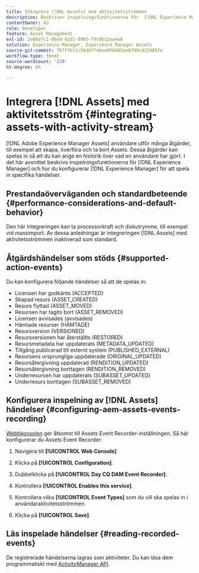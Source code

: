 ```yaml
---
title: Integrera [!DNL Assets] med aktivitetsströmmen
description: Beskriver inspelningsfunktionerna för  [!DNL Experience Manager]  och hur du konfigurerar det för att spela in specifika händelser.
contentOwner: AG
role: Developer
feature: Asset Management
exl-id: 2a08a7c1-8be9-42d1-9983-f9c8b12ea4e8
solution: Experience Manager, Experience Manager Assets
source-git-commit: 76fffb11c56dbf7ebee9f6805ae0799cd32985fe
workflow-type: tm+mt
source-wordcount: '229'
ht-degree: 0%

---
```


# Integrera [!DNL Assets] med aktivitetsström {#integrating-assets-with-activity-stream}

[!DNL Adobe Experience Manager Assets] användare utför många åtgärder, till exempel att skapa, överföra och ta bort Assets. Dessa åtgärder kan spelas in så att du kan ange en historik över vad en användare har gjort. I det här avsnittet beskrivs inspelningsfunktionerna för [!DNL Experience Manager] och hur du konfigurerar [!DNL Experience Manager] för att spela in specifika händelser.

## Prestandaöverväganden och standardbeteende {#performance-considerations-and-default-behavior}

Den här integreringen kan ta processorkraft och diskutrymme, till exempel vid massimport. Av dessa anledningar är integreringen [!DNL Assets] med aktivitetsströmmen inaktiverad som standard.

## Åtgärdshändelser som stöds {#supported-action-events}

Du kan konfigurera följande händelser så att de spelas in:

* Licensen har godkänts (ACCEPTED)
* Skapad resurs (ASSET_CREATED)
* Resurs flyttad (ASSET_MOVED)
* Resursen har tagits bort (ASSET_REMOVED)
* Licensen avvisades (avvisades)
* Hämtade resurser (HÄMTADE)
* Resursversion (VERSIONED)
* Resursversionen har återställts (RESTORED)
* Resursmetadata har uppdaterats (METADATA_UPDATED)
* Tillgång publicerad till externt system (PUBLISHED_EXTERNAL)
* Resursens ursprungliga uppdaterade (ORIGINAL_UPDATED)
* Resursåtergivning uppdaterad (RENDITION_UPDATED)
* Resursåtergivning borttagen (RENDITION_REMOVED)
* Underresursen har uppdaterats (SUBASSET_UPDATED)
* Underresurs borttagen (SUBASSET_REMOVED)

## Konfigurera inspelning av [!DNL Assets] händelser {#configuring-aem-assets-events-recording}

[Webbkonsolen](/help/sites-deploying/configuring-osgi.md) ger åtkomst till Assets Event Recorder-inställningen. Så här konfigurerar du Assets Event Recorder:

1. Navigera till **[!UICONTROL Web Console]**

1. Klicka på **[!UICONTROL Configuration]**.

1. Dubbelklicka på **[!UICONTROL Day CQ DAM Event Recorder]**.

1. Kontrollera **[!UICONTROL Enables this service]**.

1. Kontrollera vilka **[!UICONTROL Event Types]** som du vill ska spelas in i användaraktivitetsströmmen.

1. Klicka på **[!UICONTROL Save]**.

## Läs inspelade händelser {#reading-recorded-events}

De registrerade händelserna lagras som aktiviteter. Du kan läsa dem programmatiskt med [ActivityManager API](https://developer.adobe.com/experience-manager/reference-materials/6-5/javadoc/com/adobe/granite/activitystreams/ActivityManager.html).
